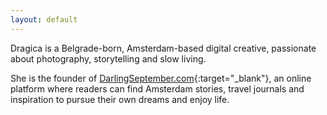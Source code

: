 ```yaml
---
layout: default
---
```


Dragica is a Belgrade-born, Amsterdam-based digital creative, passionate about photography, storytelling and slow living.

She is the founder of [DarlingSeptember.com](https://darlingseptember.com){:target="_blank"}, an online platform where readers can find Amsterdam stories, travel journals and inspiration to pursue their own dreams and enjoy life.
